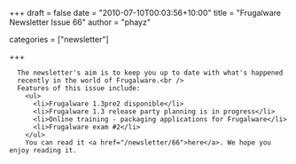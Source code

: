 
+++
draft = false
date = "2010-07-10T00:03:56+10:00"
title = "Frugalware Newsletter Issue 66"
author = "phayz"

categories = ["newsletter"]

+++

      The newsletter's aim is to keep you up to date with what's happened
      recently in the world of Frugalware.<br />
      Features of this issue include:
        <ul>
          <li>Frugalware 1.3pre2 disponible</li>
          <li>Frugalware 1.3 release party planning is in progress</li>
          <li>Online training - packaging applications for Frugalware</li>
          <li>Frugalware exam #2</li>
        </ul>
        You can read it <a href="/newsletter/66">here</a>. We hope you enjoy reading it.
      
    
